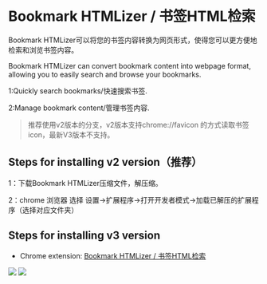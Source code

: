 # Bookmark HTMLizer / 书签HTML检索

Bookmark HTMLizer可以将您的书签内容转换为网页形式，使得您可以更方便地检索和浏览书签内容。

Bookmark HTMLizer can convert bookmark content into webpage format, allowing you to easily search and browse your bookmarks.

1:Quickly search bookmarks/快速搜索书签.

2:Manage bookmark content/管理书签内容.

> 推荐使用v2版本的分支，v2版本支持chrome://favicon 的方式读取书签icon，最新V3版本不支持。

## Steps for installing v2 version（推荐）

1：下载Bookmark HTMLizer压缩文件，解压缩。

2：chrome 浏览器 选择 设置->扩展程序->打开开发者模式->加载已解压的扩展程序（选择对应文件夹）

## Steps for installing v3 version

- Chrome extension: [Bookmark HTMLizer / 书签HTML检索](https://chrome.google.com/webstore/detail/bookmark-htmlizer/nlicecjdafoilomlkhgmejciphibibjj)

![](https://lh3.googleusercontent.com/zBGsWMfO8xUtBRnK8htt5s8kF1ZB9dly-SC6Av-O2R90qr57a2i2Kmtr2c7u3GsIgCKd1EYEtspz4uv4bxRkhPwaWQ=w640-h400-e365-rj-sc0x00ffffff)
![](https://lh3.googleusercontent.com/FY6ya6lH6xiNvw2uX6S3e9kb1uofSbZ167pSstwIwzzelywq11HOgNczFgMRG_7kOwMc-9KQHS0m6Xh6aVGaiHaJOw=w640-h400-e365-rj-sc0x00ffffff)